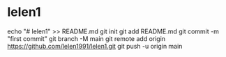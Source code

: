 # lelen1
echo "# lelen1" >> README.md
git init
git add README.md
git commit -m "first commit"
git branch -M main
git remote add origin https://github.com/lelen1991/lelen1.git
git push -u origin main
